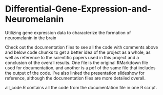 # Differential-Gene-Expression-and-Neuromelanin
Utilizing gene expression data to characterize the formation of neuromelanin in the brain

Check out the documentation files to see all the code with comments above and below code chunks to get a better idea of the project as a whole, as well as  reference to the scientific papers used in this project and a conclusion of the overall results. One file is the original RMarkdown file used for documentation, and another is a pdf of the same file that includes the output of the code. I've also linked the presentation slideshow for reference, although the documentation files are more detailed overall.

all_code.R contains all the code from the documentation file in one R script.
